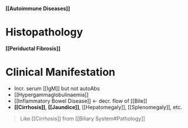**[[Autoimmune Diseases]]**

# Histopathology
**[[Periductal Fibrosis]]**

# Clinical Manifestation
- Incr. serum [[IgM]] but not autoAbs
- [[Hypergammaglobulinaemia]]
- [[Inflammatory Bowel Disease]] <- decr. flow of [[Bile]]
- **[[Cirrhosis]]**, **[[Jaundice]]**, [[Hepatomegaly]], [[Splenomegaly]], etc.
> Like [[Cirrhosis]] from [[Biliary System#Pathology]]

